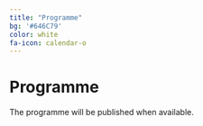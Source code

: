 ```yaml
---
title: "Programme"
bg: '#646C79'
color: white
fa-icon: calendar-o
---
```


# Programme
 
The programme will be published when available.